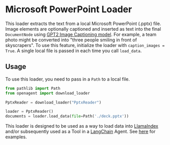 # Microsoft PowerPoint Loader

This loader extracts the text from a local Microsoft PowerPoint (.pptx) file. Image elements are optionally captioned and inserted as text into the final `DocumentNode` using [GPT2 Image Captioning model](https://huggingface.co/nlpconnect/vit-gpt2-image-captioning). For example, a team photo might be converted into "three people smiling in front of skyscrapers". To use this feature, initialize the loader with `caption_images = True`. A single local file is passed in each time you call `load_data`.

## Usage

To use this loader, you need to pass in a `Path` to a local file.

```python
from pathlib import Path
from openagent import download_loader

PptxReader = download_loader("PptxReader")

loader = PptxReader()
documents = loader.load_data(file=Path('./deck.pptx'))
```

This loader is designed to be used as a way to load data into [LlamaIndex](https://github.com/jerryjliu/gpt_index/tree/main/gpt_index) and/or subsequently used as a Tool in a [LangChain](https://github.com/hwchase17/langchain) Agent. See [here](https://github.com/emptycrown/llama-hub/tree/main) for examples.

